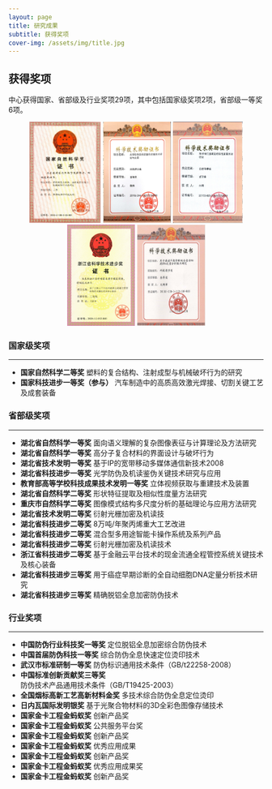 ```yaml
---
layout: page
title: 研究成果
subtitle: 获得奖项
cover-img: /assets/img/title.jpg
---
```

<!--
 * @Author: Conghao Wong
 * @Date: 2023-03-08 19:13:03
 * @LastEditors: Conghao Wong
 * @LastEditTime: 2023-03-13 10:30:17
 * @Description: file content
 * @Github: https://cocoon2wong.github.io
 * Copyright 2023 Conghao Wong, All Rights Reserved.
-->

<link rel="stylesheet" type="text/css" href="/assets/css/user.css">

## 获得奖项

中心获得国家、省部级及行业奖项29项，其中包括国家级奖项2项，省部级一等奖6项。

<div align="center">
    <img style="height: 200px" src="/assets/img/contributions/pr1.png">
    <img style="height: 200px" src="/assets/img/contributions/pr2.png">
    <img style="height: 200px" src="/assets/img/contributions/pr3.png">
    <img style="height: 200px" src="/assets/img/contributions/pr4.png">
    <img style="height: 200px" src="/assets/img/contributions/pr5.png">
</div>

### 国家级奖项

---

- <strong class="h_01">国家自然科学二等奖</strong> 塑料的复合结构、注射成型与机械破坏行为的研究
- <strong class="h_01">国家科技进步一等奖（参与）</strong> 汽车制造中的高质高效激光焊接、切割关键工艺及成套装备

### 省部级奖项

---

- <strong class="h_01">湖北省自然科学一等奖</strong> 面向语义理解的复杂图像表征与计算理论及方法研究
- <strong class="h_01">湖北省自然科学一等奖</strong> 高分子复合材料的界面设计与破坏行为
- <strong class="h_01">湖北省技术发明一等奖</strong> 基于IP的宽带移动多媒体通信新技术2008
- <strong class="h_01">湖北省科技进步一等奖</strong> 光学防伪及机读鉴伪关键技术研究与应用
- <strong class="h_01">教育部高等学校科技成果技术发明一等奖</strong> 立体视频获取与重建技术及装置
- <strong class="h_01">湖北省自然科学二等奖</strong> 形状特征提取及相似性度量方法研究
- <strong class="h_01">重庆市自然科学二等奖</strong> 图像模式结构多尺度分析的基础理论与应用方法研究
- <strong class="h_01">湖北省技术发明二等奖</strong> 衍射光栅加密及机读技
- <strong class="h_01">湖北省科技进步二等奖</strong> 8万吨/年聚丙烯重大工艺改进
- <strong class="h_01">湖北省科技进步二等奖</strong> 混合型多用途智能卡操作系统及系列产品
- <strong class="h_01">湖北省科技进步二等奖</strong> 衍射光栅加密及机读技术
- <strong class="h_01">浙江省科技进步二等奖</strong> 基于金融云平台技术的现金流通全程管控系统关键技术及核心装备
- <strong class="h_01">湖北省科技进步三等奖</strong> 用于癌症早期诊断的全自动细胞DNA定量分析技术研究
- <strong class="h_01">湖北省科技进步三等奖</strong> 精确脱铝全息加密防伪技术

### 行业奖项

---

- <strong class="h_01">中国防伪行业科技奖一等奖</strong> 定位脱铝全息加密综合防伪技术
- <strong class="h_01">中国首届防伪科技一等奖</strong> 综合防伪全息快速定位烫印技术
- <strong class="h_01">武汉市标准研制一等奖</strong> 防伪标识通用技术条件（GB/t22258-2008）
- <strong class="h_01">中国标准创新贡献奖三等奖</strong> 防伪技术产品通用技术条件（GB/T19425-2003）
- <strong class="h_01">全国烟标高新工艺高新材料金奖</strong> 多技术综合防伪全息定位烫印
- <strong class="h_01">日内瓦国际发明银奖</strong> 基于光聚合物材料的3D全彩色图像存储技术
- <strong class="h_01">国家金卡工程金蚂蚁奖</strong> 创新产品奖
- <strong class="h_01">国家金卡工程金蚂蚁奖</strong> 公共服务平台奖
- <strong class="h_01">国家金卡工程金蚂蚁奖</strong> 创新产品奖
- <strong class="h_01">国家金卡工程金蚂蚁奖</strong> 优秀应用成果
- <strong class="h_01">国家金卡工程金蚂蚁奖</strong> 创新产品奖
- <strong class="h_01">国家金卡工程金蚂蚁奖</strong> 优秀应用成果奖
- <strong class="h_01">国家金卡工程金蚂蚁奖</strong> 创新产品奖

